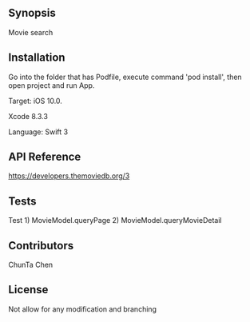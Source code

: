 ## Synopsis

Movie search


## Installation

Go into the folder that has Podfile, execute command 'pod install', then open project and run App. 

Target: iOS 10.0. 

Xcode 8.3.3

Language: Swift 3

## API Reference

https://developers.themoviedb.org/3


## Tests

Test 1) MovieModel.queryPage
     2) MovieModel.queryMovieDetail


## Contributors

ChunTa Chen


## License

Not allow for any modification and branching

